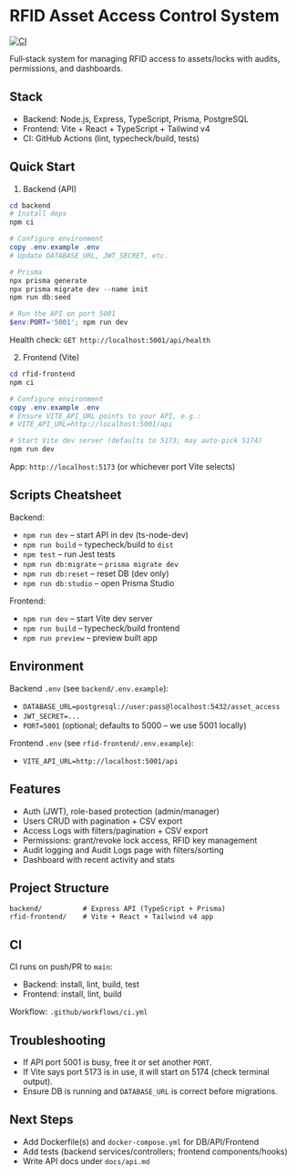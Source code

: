 # RFID Asset Access Control System

[![CI](https://github.com/MadihDev/asset-access-control/actions/workflows/ci.yml/badge.svg)](https://github.com/MadihDev/asset-access-control/actions/workflows/ci.yml)

Full‑stack system for managing RFID access to assets/locks with audits, permissions, and dashboards.

## Stack
- Backend: Node.js, Express, TypeScript, Prisma, PostgreSQL
- Frontend: Vite + React + TypeScript + Tailwind v4
- CI: GitHub Actions (lint, typecheck/build, tests)

## Quick Start

1) Backend (API)

```powershell
cd backend
# Install deps
npm ci

# Configure environment
copy .env.example .env
# Update DATABASE_URL, JWT_SECRET, etc.

# Prisma
npx prisma generate
npx prisma migrate dev --name init
npm run db:seed

# Run the API on port 5001
$env:PORT='5001'; npm run dev
```

Health check: `GET http://localhost:5001/api/health`

2) Frontend (Vite)

```powershell
cd rfid-frontend
npm ci

# Configure environment
copy .env.example .env
# Ensure VITE_API_URL points to your API, e.g.:
# VITE_API_URL=http://localhost:5001/api

# Start Vite dev server (defaults to 5173; may auto-pick 5174)
npm run dev
```

App: `http://localhost:5173` (or whichever port Vite selects)

## Scripts Cheatsheet

Backend:
- `npm run dev` – start API in dev (ts-node-dev)
- `npm run build` – typecheck/build to `dist`
- `npm test` – run Jest tests
- `npm run db:migrate` – `prisma migrate dev`
- `npm run db:reset` – reset DB (dev only)
- `npm run db:studio` – open Prisma Studio

Frontend:
- `npm run dev` – start Vite dev server
- `npm run build` – typecheck/build frontend
- `npm run preview` – preview built app

## Environment

Backend `.env` (see `backend/.env.example`):
- `DATABASE_URL=postgresql://user:pass@localhost:5432/asset_access`
- `JWT_SECRET=...`
- `PORT=5001` (optional; defaults to 5000 – we use 5001 locally)

Frontend `.env` (see `rfid-frontend/.env.example`):
- `VITE_API_URL=http://localhost:5001/api`

## Features
- Auth (JWT), role-based protection (admin/manager)
- Users CRUD with pagination + CSV export
- Access Logs with filters/pagination + CSV export
- Permissions: grant/revoke lock access, RFID key management
- Audit logging and Audit Logs page with filters/sorting
- Dashboard with recent activity and stats

## Project Structure

```
backend/          # Express API (TypeScript + Prisma)
rfid-frontend/    # Vite + React + Tailwind v4 app
```

## CI
CI runs on push/PR to `main`:
- Backend: install, lint, build, test
- Frontend: install, lint, build

Workflow: `.github/workflows/ci.yml`

## Troubleshooting
- If API port 5001 is busy, free it or set another `PORT`.
- If Vite says port 5173 is in use, it will start on 5174 (check terminal output).
- Ensure DB is running and `DATABASE_URL` is correct before migrations.

## Next Steps
- Add Dockerfile(s) and `docker-compose.yml` for DB/API/Frontend
- Add tests (backend services/controllers; frontend components/hooks)
- Write API docs under `docs/api.md`
